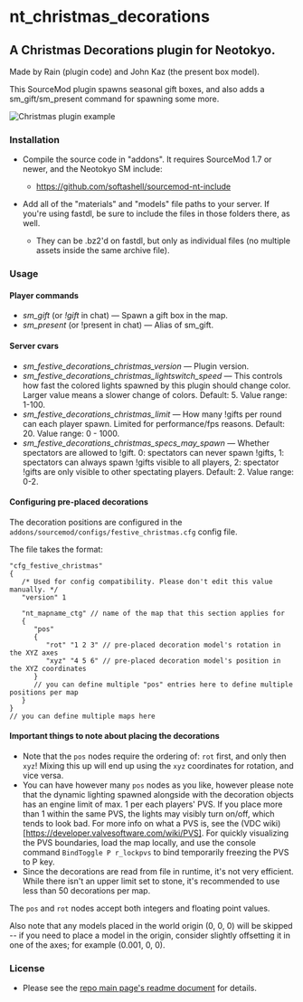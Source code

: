 # nt_christmas_decorations

## A Christmas Decorations plugin for Neotokyo.

Made by Rain (plugin code) and John Kaz (the present box model).

This SourceMod plugin spawns seasonal gift boxes, and also adds a sm_gift/sm_present command for spawning some more.

![Christmas plugin example](https://github.com/Rainyan/nt-festive-decorations/raw/master/example_images/xmas.jpg "Christmas plugin example")

### Installation

* Compile the source code in "addons". It requires SourceMod 1.7 or newer, and the Neotokyo SM include:
    * https://github.com/softashell/sourcemod-nt-include

* Add all of the "materials" and "models" file paths to your server. If you're using fastdl, be sure to include the files in those folders there, as well.
    * They can be .bz2'd on fastdl, but only as individual files (no multiple assets inside the same archive file).

### Usage

#### Player commands
* *sm_gift* (or *!gift* in chat) — Spawn a gift box in the map.
* *sm_present* (or !present in chat) — Alias of sm_gift.

#### Server cvars
* *sm_festive_decorations_christmas_version* — Plugin version.
* *sm_festive_decorations_christmas_lightswitch_speed* — This controls how fast the colored lights spawned by this plugin should change color. Larger value means a slower change of colors. Default: 5. Value range: 1-100.
* *sm_festive_decorations_christmas_limit* — How many !gifts per round can each player spawn. Limited for performance/fps reasons. Default: 20. Value range: 0 - 1000.
* *sm_festive_decorations_christmas_specs_may_spawn* — Whether spectators are allowed to !gift. 0: spectators can never spawn !gifts, 1: spectators can always spawn !gifts visible to all players, 2: spectator !gifts are only visible to other spectating players. Default: 2. Value range: 0-2.

#### Configuring pre-placed decorations

The decoration positions are configured in the `addons/sourcemod/configs/festive_christmas.cfg` config file.

The file takes the format:

```kv
"cfg_festive_christmas"
{
   /* Used for config compatibility. Please don't edit this value manually. */
   "version" 1

   "nt_mapname_ctg" // name of the map that this section applies for
   {
      "pos"
      {
         "rot" "1 2 3" // pre-placed decoration model's rotation in the XYZ axes
         "xyz" "4 5 6" // pre-placed decoration model's position in the XYZ coordinates
      }
      // you can define multiple "pos" entries here to define multiple positions per map
   }
}
// you can define multiple maps here
```

#### Important things to note about placing the decorations

* Note that the `pos` nodes require the ordering of: `rot` first, and only then `xyz`! Mixing this up will end up using the `xyz` coordinates for rotation, and vice versa.
* You can have however many `pos` nodes as you like, however please note that the dynamic lighting spawned alongside with the decoration objects has an engine limit of max. 1 per each players' PVS. If you place more than 1 within the same PVS, the lights may visibly turn on/off, which tends to look bad. For more info on what a PVS is, see the (VDC wiki)[https://developer.valvesoftware.com/wiki/PVS]. For quickly visualizing the PVS boundaries, load the map locally, and use the console command `BindToggle P r_lockpvs` to bind temporarily freezing the PVS to P key.
* Since the decorations are read from file in runtime, it's not very efficient. While there isn't an upper limit set to stone, it's recommended to use less than 50 decorations per map.

The `pos` and `rot` nodes accept both integers and floating point values.

Also note that any models placed in the world origin (0, 0, 0) will be skipped -- if you need to place a model in the origin, consider slightly offsetting it in one of the axes; for example (0.001, 0, 0).

### License

* Please see the [repo main page's readme document](https://github.com/Rainyan/nt-festive-decorations) for details.
